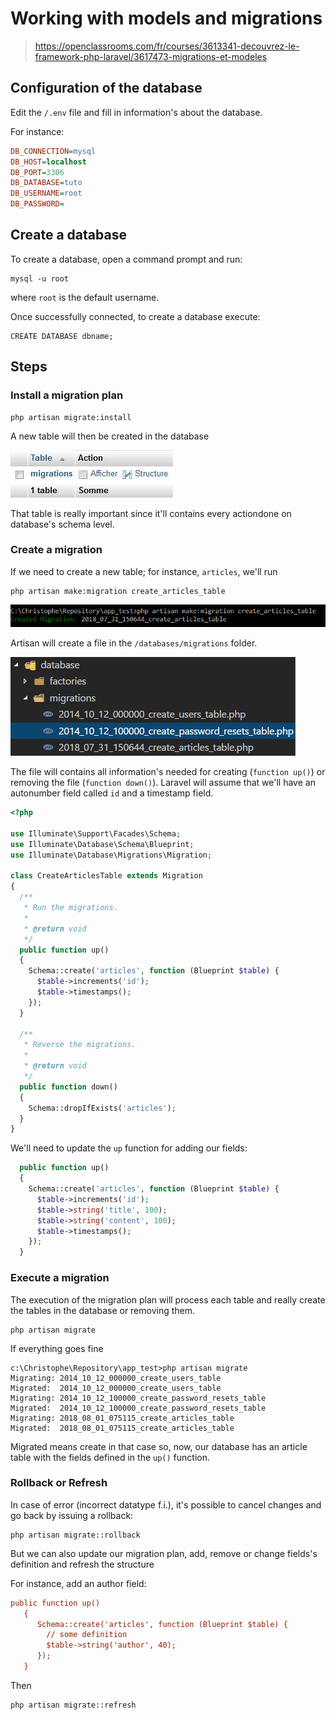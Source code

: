 # Working with models and migrations

> https://openclassrooms.com/fr/courses/3613341-decouvrez-le-framework-php-laravel/3617473-migrations-et-modeles

## Configuration of the database

Edit the `/.env` file and fill in information's about the database.

For instance:

```ini
DB_CONNECTION=mysql
DB_HOST=localhost
DB_PORT=3306
DB_DATABASE=tuto
DB_USERNAME=root
DB_PASSWORD=
```

## Create a database

To create a database, open a command prompt and run:

```
mysql -u root
```

where `root` is the default username.

Once successfully connected, to create a database execute:

```
CREATE DATABASE dbname;
```

## Steps

### Install a migration plan

```
php artisan migrate:install
```

A new table will then be created in the database

![](./images/migrations.jpg)

That table is really important since it'll contains every actiondone on database's schema level.

### Create a migration

If we need to create a new table; for instance, `articles`, we'll run

```
php artisan make:migration create_articles_table
```

![](./images/create_articles_table.png)

Artisan will create a file in the `/databases/migrations` folder.

![](./images/migrations_articles.png)

The file will contains all information's needed for creating (`function up()`) or removing the file (`function down()`). Laravel will assume that we'll have an autonumber field called `id` and a timestamp field.

```php
<?php

use Illuminate\Support\Facades\Schema;
use Illuminate\Database\Schema\Blueprint;
use Illuminate\Database\Migrations\Migration;

class CreateArticlesTable extends Migration
{
  /**
   * Run the migrations.
   *
   * @return void
   */
  public function up()
  {
    Schema::create('articles', function (Blueprint $table) {
      $table->increments('id');
      $table->timestamps();
    });
  }

  /**
   * Reverse the migrations.
   *
   * @return void
   */
  public function down()
  {
    Schema::dropIfExists('articles');
  }
}
```

We'll need to update the `up` function for adding our fields:

```php
  public function up()
  {
    Schema::create('articles', function (Blueprint $table) {
      $table->increments('id');
      $table->string('title', 100);
      $table->string('content', 100);
      $table->timestamps();
    });
  }
```

### Execute a migration

The execution of the migration plan will process each table and really create the tables in the database or removing them.

```
php artisan migrate
```

If everything goes fine

```
c:\Christophe\Repository\app_test>php artisan migrate
Migrating: 2014_10_12_000000_create_users_table
Migrated:  2014_10_12_000000_create_users_table
Migrating: 2014_10_12_100000_create_password_resets_table
Migrated:  2014_10_12_100000_create_password_resets_table
Migrating: 2018_08_01_075115_create_articles_table
Migrated:  2018_08_01_075115_create_articles_table
```

Migrated means create in that case so, now, our database has an article table with the fields defined in the `up()` function.

### Rollback or Refresh

In case of error (incorrect datatype f.i.), it's possible to cancel changes and go back by issuing a rollback:

```
php artisan migrate::rollback
```

But we can also update our migration plan, add, remove or change fields's definition and refresh the structure

For instance, add an author field:

```ini
public function up()
   {
      Schema::create('articles', function (Blueprint $table) {
        // some definition
        $table->string('author', 40);
      });
   }
```

Then

```
php artisan migrate::refresh
```
